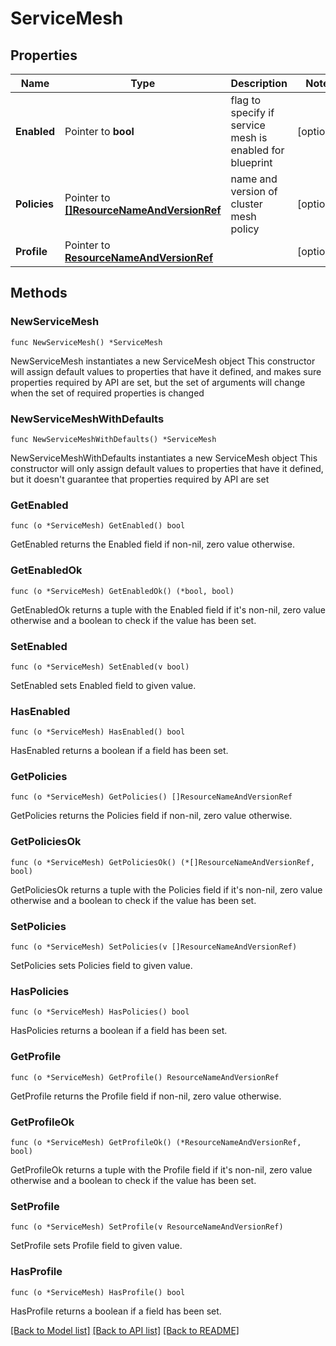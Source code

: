 # ServiceMesh

## Properties

Name | Type | Description | Notes
------------ | ------------- | ------------- | -------------
**Enabled** | Pointer to **bool** | flag to specify if service mesh is enabled for blueprint | [optional] 
**Policies** | Pointer to [**[]ResourceNameAndVersionRef**](ResourceNameAndVersionRef.md) | name and version of cluster mesh policy | [optional] 
**Profile** | Pointer to [**ResourceNameAndVersionRef**](ResourceNameAndVersionRef.md) |  | [optional] 

## Methods

### NewServiceMesh

`func NewServiceMesh() *ServiceMesh`

NewServiceMesh instantiates a new ServiceMesh object
This constructor will assign default values to properties that have it defined,
and makes sure properties required by API are set, but the set of arguments
will change when the set of required properties is changed

### NewServiceMeshWithDefaults

`func NewServiceMeshWithDefaults() *ServiceMesh`

NewServiceMeshWithDefaults instantiates a new ServiceMesh object
This constructor will only assign default values to properties that have it defined,
but it doesn't guarantee that properties required by API are set

### GetEnabled

`func (o *ServiceMesh) GetEnabled() bool`

GetEnabled returns the Enabled field if non-nil, zero value otherwise.

### GetEnabledOk

`func (o *ServiceMesh) GetEnabledOk() (*bool, bool)`

GetEnabledOk returns a tuple with the Enabled field if it's non-nil, zero value otherwise
and a boolean to check if the value has been set.

### SetEnabled

`func (o *ServiceMesh) SetEnabled(v bool)`

SetEnabled sets Enabled field to given value.

### HasEnabled

`func (o *ServiceMesh) HasEnabled() bool`

HasEnabled returns a boolean if a field has been set.

### GetPolicies

`func (o *ServiceMesh) GetPolicies() []ResourceNameAndVersionRef`

GetPolicies returns the Policies field if non-nil, zero value otherwise.

### GetPoliciesOk

`func (o *ServiceMesh) GetPoliciesOk() (*[]ResourceNameAndVersionRef, bool)`

GetPoliciesOk returns a tuple with the Policies field if it's non-nil, zero value otherwise
and a boolean to check if the value has been set.

### SetPolicies

`func (o *ServiceMesh) SetPolicies(v []ResourceNameAndVersionRef)`

SetPolicies sets Policies field to given value.

### HasPolicies

`func (o *ServiceMesh) HasPolicies() bool`

HasPolicies returns a boolean if a field has been set.

### GetProfile

`func (o *ServiceMesh) GetProfile() ResourceNameAndVersionRef`

GetProfile returns the Profile field if non-nil, zero value otherwise.

### GetProfileOk

`func (o *ServiceMesh) GetProfileOk() (*ResourceNameAndVersionRef, bool)`

GetProfileOk returns a tuple with the Profile field if it's non-nil, zero value otherwise
and a boolean to check if the value has been set.

### SetProfile

`func (o *ServiceMesh) SetProfile(v ResourceNameAndVersionRef)`

SetProfile sets Profile field to given value.

### HasProfile

`func (o *ServiceMesh) HasProfile() bool`

HasProfile returns a boolean if a field has been set.


[[Back to Model list]](../README.md#documentation-for-models) [[Back to API list]](../README.md#documentation-for-api-endpoints) [[Back to README]](../README.md)


